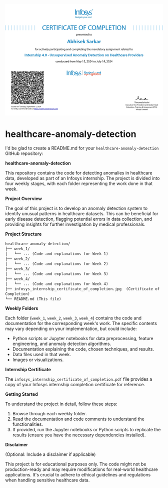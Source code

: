 ![Infosys Internship Certificate](https://github.com/abhiseksarkar2001/healthcare-anomaly-detection/blob/main/infosys_internship_certificate_of_completion.jpg)

# healthcare-anomaly-detection

I'd be glad to create a README.md for your `healthcare-anomaly-detection` GitHub repository:

**healthcare-anomaly-detection**

This repository contains the code for detecting anomalies in healthcare data, developed as part of an Infosys internship. The project is divided into four weekly stages, with each folder representing the work done in that week. 

**Project Overview**

The goal of this project is to develop an anomaly detection system to identify unusual patterns in healthcare datasets. This can be beneficial for early disease detection, flagging potential errors in data collection, and providing insights for further investigation by medical professionals.

**Project Structure**

```
healthcare-anomaly-detection/
├── week_1/
│   └── ... (Code and explanations for Week 1)
├── week_2/
│   └── ... (Code and explanations for Week 2)
├── week_3/
│   └── ... (Code and explanations for Week 3)
├── week_4/
│   └── ... (Code and explanations for Week 4)
├── infosys_internship_certificate_of_completion.jpg  (Certificate of Completion)
└── README.md (This file)
```

**Weekly Folders**

Each folder (`week_1`, `week_2`, `week_3`, `week_4`) contains the code and documentation for the corresponding week's work. The specific contents may vary depending on your implementation, but could include:

- Python scripts or Jupyter notebooks for data preprocessing, feature engineering, and anomaly detection algorithms.
- Documentation explaining the code, chosen techniques, and results.
- Data files used in that week.
- Images or visualizations.

**Internship Certificate**

The `infosys_internship_certificate_of_completion.pdf` file provides a copy of your Infosys internship completion certificate for reference.

**Getting Started**

To understand the project in detail, follow these steps:

1. Browse through each weekly folder.
2. Read the documentation and code comments to understand the functionalities.
3. If provided, run the Jupyter notebooks or Python scripts to replicate the results (ensure you have the necessary dependencies installed).

**Disclaimer**

(Optional: Include a disclaimer if applicable)

This project is for educational purposes only. The code might not be production-ready and may require modifications for real-world healthcare applications. It's crucial to adhere to ethical guidelines and regulations when handling sensitive healthcare data.
